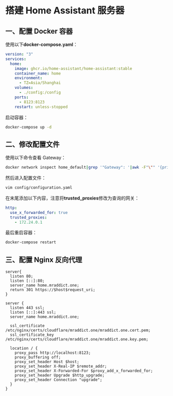 # 搭建 Home Assistant 服务器

## 一、配置 Docker 容器

使用以下**docker-compose.yaml**：

```yaml
version: "3"
services:
  home:
    image: ghcr.io/home-assistant/home-assistant:stable
    container_name: home
    environment:
      - TZ=Asia/Shanghai
    volumes:
      - ./config:/config
    ports:
      - 8123:8123
    restart: unless-stopped
```

启动容器：

```sh
docker-compose up -d
```

## 二、修改配置文件

使用以下命令查看 Gateway：

```sh
docker network inspect home_default|grep '"Gateway": '|awk -F"\"" '{print $4}'
```

然后进入配置文件：

```sh
vim config/configuration.yaml
```

在末尾添加以下内容，注意将**trusted_proxies**修改为查询的网关：

```yaml
http:
  use_x_forwarded_for: true
  trusted_proxies:
    - 172.24.0.1
```

最后重启容器：

```sh
docker-compose restart
```

## 三、配置 Nginx 反向代理

```
server{
  listen 80;
  listen [::]:80;
  server_name home.mraddict.one;
  return 301 https://$host$request_uri;
}

server {
  listen 443 ssl;
  listen [::]:443 ssl;
  server_name home.mraddict.one;

  ssl_certificate  /etc/nginx/certs/cloudflare/mraddict.one/mraddict.one.cert.pem;
  ssl_certificate_key /etc/nginx/certs/cloudflare/mraddict.one/mraddict.one.key.pem;

  location / {
    proxy_pass http://localhost:8123;
    proxy_buffering off;
    proxy_set_header Host $host;
    proxy_set_header X-Real-IP $remote_addr;
    proxy_set_header X-Forwarded-For $proxy_add_x_forwarded_for;
    proxy_set_header Upgrade $http_upgrade;
    proxy_set_header Connection "upgrade";
  }
}
```
